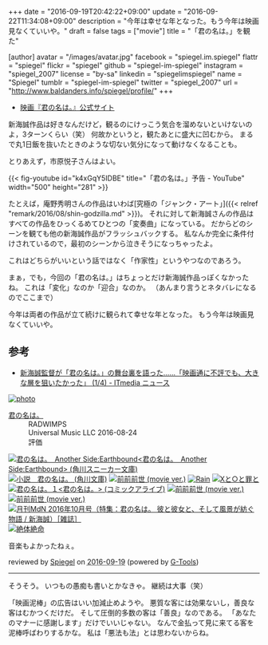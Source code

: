 +++
date = "2016-09-19T20:42:22+09:00"
update = "2016-09-22T11:34:08+09:00"
description = "今年は幸せな年となった。もう今年は映画見なくていいや。"
draft = false
tags = ["movie"]
title = "「君の名は。」を観た"

[author]
  avatar = "/images/avatar.jpg"
  facebook = "spiegel.im.spiegel"
  flattr = "spiegel"
  flickr = "spiegel"
  github = "spiegel-im-spiegel"
  instagram = "spiegel_2007"
  license = "by-sa"
  linkedin = "spiegelimspiegel"
  name = "Spiegel"
  tumblr = "spiegel-im-spiegel"
  twitter = "spiegel_2007"
  url = "http://www.baldanders.info/spiegel/profile/"
+++

- [映画『君の名は。』公式サイト](http://www.kiminona.com/)

新海誠作品は好きなんだけど，観るのにけっこう気合を溜めないといけないのよ，3ターンくらい（笑） 何故かというと，観たあとに盛大に凹むから。
まるで丸1日飯を抜いたときのような切ない気分になって動けなくなることも。

とりあえず，市原悦子さんはよい。

{{< fig-youtube id="k4xGqY5IDBE" title="「君の名は。」予告 - YouTube" width="500" height="281" >}}

たとえば，庵野秀明さんの作品はいわば[究極の「ジャンク・アート」]({{< relref "remark/2016/08/shin-godzilla.md" >}})。
それに対して新海誠さんの作品はすべての作品をひっくるめてひとつの「変奏曲」になっている。
だからどのシーンを観ても他の新海誠作品がフラッシュバックする。
私なんか完全に条件付けされているので，最初のシーンから泣きそうになっちゃったよ。

これはどちらがいいという話ではなく「作家性」というやつなのであろう。

まぁ，でも，今回の「君の名は。」はちょっとだけ新海誠作品っぽくなかったね。
これは「変化」なのか「迎合」なのか。
（あんまり言うとネタバレになるのでここまで）

今年は両者の作品が立て続けに観られて幸せな年となった。
もう今年は映画見なくていいや。

## 参考

- [新海誠監督が「君の名は。」の舞台裏を語った……「映画通に不評でも、大きな層を狙いたかった」 (1/4) - ITmedia ニュース](http://www.itmedia.co.jp/news/articles/1609/20/news061.html)

<div class="hreview" ><a class="item url" href="http://www.amazon.co.jp/exec/obidos/ASIN/B01KMVQPD2/baldandersinf-22/"><img src="http://ecx.images-amazon.com/images/I/518zi7R1YgL._SL160_.jpg" alt="photo" class="photo"  /></a><dl ><dt class="fn"><a class="item url" href="http://www.amazon.co.jp/exec/obidos/ASIN/B01KMVQPD2/baldandersinf-22/">君の名は。</a></dt><dd>RADWIMPS </dd><dd>Universal Music LLC 2016-08-24</dd><dd>評価<abbr class="rating" title="4"><img src="http://g-images.amazon.com/images/G/01/detail/stars-4-0.gif" alt="" /></abbr> </dd></dl><p class="similar"><a href="http://www.amazon.co.jp/exec/obidos/ASIN/B01J2RXWAG/baldandersinf-22/" target="_top"><img src="http://images.amazon.com/images/P/B01J2RXWAG.09._SCTHUMBZZZ_.jpg"  alt="君の名は。　Another Side:Earthbound<君の名は。　Another Side:Earthbound> (角川スニーカー文庫)"  /></a> <a href="http://www.amazon.co.jp/exec/obidos/ASIN/B01GZFGHTQ/baldandersinf-22/" target="_top"><img src="http://images.amazon.com/images/P/B01GZFGHTQ.09._SCTHUMBZZZ_.jpg"  alt="小説　君の名は。 (角川文庫)"  /></a> <a href="http://www.amazon.co.jp/exec/obidos/ASIN/B01IMR52G4/baldandersinf-22/" target="_top"><img src="http://images.amazon.com/images/P/B01IMR52G4.09._SCTHUMBZZZ_.jpg"  alt="前前前世 (movie ver.)"  /></a> <a href="http://www.amazon.co.jp/exec/obidos/ASIN/B00FXUZNCW/baldandersinf-22/" target="_top"><img src="http://images.amazon.com/images/P/B00FXUZNCW.09._SCTHUMBZZZ_.jpg"  alt="Rain"  /></a> <a href="http://www.amazon.co.jp/exec/obidos/ASIN/B00GTQN8HQ/baldandersinf-22/" target="_top"><img src="http://images.amazon.com/images/P/B00GTQN8HQ.09._SCTHUMBZZZ_.jpg"  alt="Xと○と罪と"  /></a> <a href="http://www.amazon.co.jp/exec/obidos/ASIN/B01KJ5Y0JC/baldandersinf-22/" target="_top"><img src="http://images.amazon.com/images/P/B01KJ5Y0JC.09._SCTHUMBZZZ_.jpg"  alt="君の名は。１<君の名は。> (コミックアライブ)"  /></a> <a href="http://www.amazon.co.jp/exec/obidos/ASIN/B01IMR51HO/baldandersinf-22/" target="_top"><img src="http://images.amazon.com/images/P/B01IMR51HO.09._SCTHUMBZZZ_.jpg"  alt="前前前世 (movie ver.)"  /></a> <a href="http://www.amazon.co.jp/exec/obidos/ASIN/B01KMVR3PQ/baldandersinf-22/" target="_top"><img src="http://images.amazon.com/images/P/B01KMVR3PQ.09._SCTHUMBZZZ_.jpg"  alt="前前前世 (movie ver.)"  /></a> <a href="http://www.amazon.co.jp/exec/obidos/ASIN/B01HPLSZDA/baldandersinf-22/" target="_top"><img src="http://images.amazon.com/images/P/B01HPLSZDA.09._SCTHUMBZZZ_.jpg"  alt="月刊MdN 2016年10月号（特集：君の名は。 彼と彼女と、そして風景が紡ぐ物語 / 新海誠）［雑誌］"  /></a> <a href="http://www.amazon.co.jp/exec/obidos/ASIN/B00HYY0SP2/baldandersinf-22/" target="_top"><img src="http://images.amazon.com/images/P/B00HYY0SP2.09._SCTHUMBZZZ_.jpg"  alt="絶体絶命"  /></a> </p>
<p class="description">音楽もよかったねぇ。</p>
<p class="gtools" >reviewed by <a href='#maker' class='reviewer'>Spiegel</a> on <abbr class="dtreviewed" title="2016-09-19">2016-09-19</abbr> (powered by <a href="http://www.goodpic.com/mt/aws/index.html" >G-Tools</a>)</p>
</div>

----

そうそう。
いつもの愚痴も書いとかなきゃ。
継続は大事（笑）

「映画泥棒」の広告はいい加減止めようや。
悪質な客には効果ないし，善良な客はむかつくだけだ。
そして圧倒的多数の客は「善良」なのである。
「あなたのマナーに感謝します」だけでいいじゃない。
なんで金払って見に来てる客を泥棒呼ばわりするかな。
私は「悪法も法」とは思わないからね。
